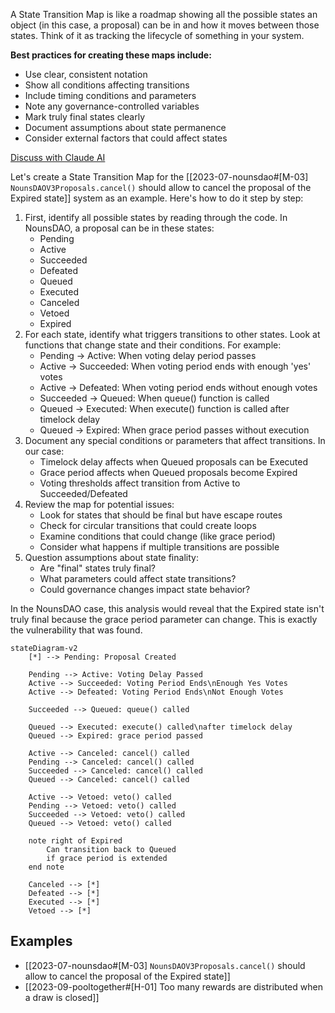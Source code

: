 A State Transition Map is like a roadmap showing all the possible states an object (in this case, a proposal) can be in and how it moves between those states. Think of it as tracking the lifecycle of something in your system.

**Best practices for creating these maps include:**
- Use clear, consistent notation
- Show all conditions affecting transitions
- Include timing conditions and parameters
- Note any governance-controlled variables
- Mark truly final states clearly
- Document assumptions about state permanence
- Consider external factors that could affect states

[Discuss with Claude AI](https://claude.ai/chat/d16e4ae0-9abb-4133-8c67-63bdaf39ffee)

Let's create a State Transition Map for the [[2023-07-nounsdao#[M-03] `NounsDAOV3Proposals.cancel()` should allow to cancel the proposal of the Expired state]] system as an example. Here's how to do it step by step:

1. First, identify all possible states by reading through the code. In NounsDAO, a proposal can be in these states:
	- Pending
	- Active
	- Succeeded
	- Defeated
	- Queued
	- Executed
	- Canceled
	- Vetoed
	- Expired
2. For each state, identify what triggers transitions to other states. Look at functions that change state and their conditions. For example:
	- Pending → Active: When voting delay period passes
	- Active → Succeeded: When voting period ends with enough 'yes' votes
	- Active → Defeated: When voting period ends without enough votes
	- Succeeded → Queued: When queue() function is called
	- Queued → Executed: When execute() function is called after timelock delay
	- Queued → Expired: When grace period passes without execution
3. Document any special conditions or parameters that affect transitions. In our case:
	- Timelock delay affects when Queued proposals can be Executed
	- Grace period affects when Queued proposals become Expired
	- Voting thresholds affect transition from Active to Succeeded/Defeated
4. Review the map for potential issues:
	- Look for states that should be final but have escape routes
	- Check for circular transitions that could create loops
	- Examine conditions that could change (like grace period)
	- Consider what happens if multiple transitions are possible
5. Question assumptions about state finality:
	- Are "final" states truly final?
	- What parameters could affect state transitions?
	- Could governance changes impact state behavior?

In the NounsDAO case, this analysis would reveal that the Expired state isn't truly final because the grace period parameter can change. This is exactly the vulnerability that was found.

```mermaid
stateDiagram-v2
    [*] --> Pending: Proposal Created
    
    Pending --> Active: Voting Delay Passed
    Active --> Succeeded: Voting Period Ends\nEnough Yes Votes
    Active --> Defeated: Voting Period Ends\nNot Enough Votes
    
    Succeeded --> Queued: queue() called
    
    Queued --> Executed: execute() called\nafter timelock delay
    Queued --> Expired: grace period passed
    
    Active --> Canceled: cancel() called
    Pending --> Canceled: cancel() called
    Succeeded --> Canceled: cancel() called
    Queued --> Canceled: cancel() called
    
    Active --> Vetoed: veto() called
    Pending --> Vetoed: veto() called
    Succeeded --> Vetoed: veto() called
    Queued --> Vetoed: veto() called
    
    note right of Expired
        Can transition back to Queued
        if grace period is extended
    end note
    
    Canceled --> [*]
    Defeated --> [*]
    Executed --> [*]
    Vetoed --> [*]
```


## Examples
- [[2023-07-nounsdao#[M-03] `NounsDAOV3Proposals.cancel()` should allow to cancel the proposal of the Expired state]]
- [[2023-09-pooltogether#[H-01] Too many rewards are distributed when a draw is closed]]